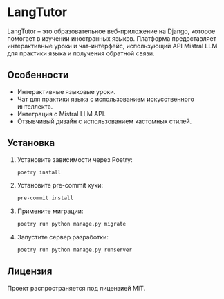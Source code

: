 # LangTutor

LangTutor – это образовательное веб-приложение на Django, которое помогает в изучении иностранных языков. Платформа предоставляет интерактивные уроки и чат-интерфейс, использующий API Mistral LLM для практики языка и получения обратной связи.

## Особенности

- Интерактивные языковые уроки.
- Чат для практики языка с использованием искусственного интеллекта.
- Интеграция с Mistral LLM API.
- Отзывчивый дизайн с использованием кастомных стилей.

## Установка

1. Установите зависимости через Poetry:
    ```bash
    poetry install
    ```
2. Установите pre-commit хуки:
    ```bash
    pre-commit install
    ```
3. Примените миграции:
    ```bash
    poetry run python manage.py migrate
    ```
4. Запустите сервер разработки:
    ```bash
    poetry run python manage.py runserver
    ```

## Лицензия

Проект распространяется под лицензией MIT.
